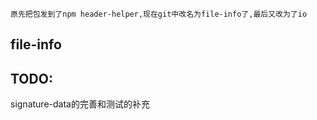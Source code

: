 ```
原先把包发到了npm header-helper,现在git中改名为file-info了,最后又改为了io
```
## file-info

## TODO:
signature-data的完善和测试的补充
